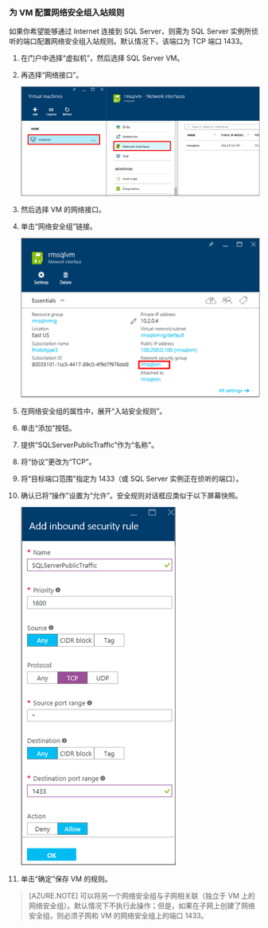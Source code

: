 ### <a name="configure-a-network-security-group-inbound-rule-for-the-vm"></a> 为 VM 配置网络安全组入站规则

如果你希望能够通过 Internet 连接到 SQL Server，则需为 SQL Server 实例所侦听的端口配置网络安全组入站规则。默认情况下，该端口为 TCP 端口 1433。

1. 在门户中选择“虚拟机”，然后选择 SQL Server VM。

3. 再选择“网络接口”。

	![网络接口](./media/virtual-machines-sql-server-connection-steps/rm-network-interface.png)  


4. 然后选择 VM 的网络接口。

4. 单击“网络安全组”链接。

	![网络接口](./media/virtual-machines-sql-server-connection-steps/rm-network-security-group.png)  


6. 在网络安全组的属性中，展开“入站安全规则”。

5. 单击“添加”按钮。

6. 提供“SQLServerPublicTraffic”作为“名称”。

7. 将“协议”更改为“TCP”。

8. 将“目标端口范围”指定为 1433（或 SQL Server 实例正在侦听的端口）。

9. 确认已将“操作”设置为“允许”。安全规则对话框应类似于以下屏幕快照。

	![网络安全规则](./media/virtual-machines-sql-server-connection-steps/rm-network-security-rule.png)  


9. 单击“确定”保存 VM 的规则。

>[AZURE.NOTE] 可以将另一个网络安全组与子网相关联（独立于 VM 上的网络安全组）。默认情况下不执行此操作；但是，如果在子网上创建了网络安全组，则必须子网和 VM 的网络安全组上的端口 1433。

<!---HONumber=Mooncake_1010_2016-->